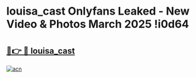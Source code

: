 # louisa_cast Onlyfans Leaked - New Video & Photos March 2025 !i0d64

# <h2><a href="https://8nx6tp.iuczelnia.edu.pl?title=louisa_cast&ref=i0d64">🔗👉 🔴 louisa_cast</a></h2>

[![acn](https://github.com/user-attachments/assets/0f9c940e-d8b0-45ae-aac7-cd30a18b3e1c)](https://8nx6tp.iuczelnia.edu.pl?title=louisa_cast&ref=i0d64)

